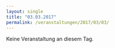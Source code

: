 ```yaml
---
layout: single
title: "03.03.2017"
permalink: /veranstaltungen/2017/03/03/
---
```


Keine Veranstaltung an diesem Tag.
